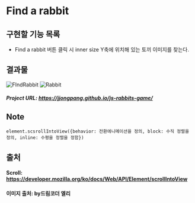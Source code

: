 # Find a rabbit

## 구현할 기능 목록
+ Find a rabbit 버튼 클릭 시 inner size Y축에 위치해 있는 토끼 이미지를 찾는다.


## 결과물
![FIndRabbit](https://user-images.githubusercontent.com/68219486/91545766-748ecc80-e95c-11ea-88b2-0f381cae170d.JPG)
![Rabbit](https://user-images.githubusercontent.com/68219486/91544681-04337b80-e95b-11ea-9567-fce174f644c0.JPG)

##### Project URL: https://jjongpang.github.io/js-rabbits-game/

## Note
```Javscript
element.scsrollIntoView({behavior: 전환에니메이션을 정의, block: 수직 정렬을 정의, inline: 수평을 정렬을 정함})
```

## 출처

#### Scroll: https://developer.mozilla.org/ko/docs/Web/API/Element/scrollIntoView
#### 이미지 출처: by드림코더 엘리
